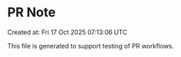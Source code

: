 # PR Note

Created at: Fri 17 Oct 2025 07:13:06 UTC

This file is generated to support testing of PR workflows.
